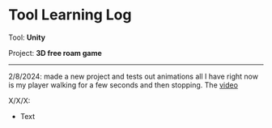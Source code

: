 # Tool Learning Log

Tool: **Unity**

Project: **3D free roam game**

---

2/8/2024:
made a new project and tests out animations all I have right now is my player walking for a few seconds and then stopping. The [video](https://www.youtube.com/watch?v=FF6kezDQZ7s)

X/X/X:
* Text


<!-- 
* Links you used today (websites, videos, etc)
* Things you tried, progress you made, etc
* Challenges, a-ha moments, etc
* Questions you still have
* What you're going to try next
-->

